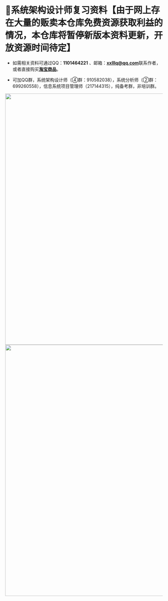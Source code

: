 ﻿# :100:系统架构设计师复习资料【由于网上存在大量的贩卖本仓库免费资源获取利益的情况，本仓库将暂停新版本资料更新，开放资源时间待定】
 
- 如需相关资料可通过QQ：**1101464221** 、邮箱：**xxlllq@qq.com**联系作者，或者直接购买[**淘宝商品**](https://m.tb.cn/h.f0WVMeu?sm=689d41)。
 
- 可加QQ群，系统架构设计师（④群：910582038），系统分析师（②群：699260558），信息系统项目管理师（217144315），纯备考群，非培训群。

<div align="center">
  <kbd><img src="https://raw.githubusercontent.com/xxlllq/system_architect/master/files.png" width=800 />
    </kbd>
   </div>

<div align="center">
  <kbd><img src="https://raw.githubusercontent.com/xxlllq/system_architect/master/rq.png" width=800 />
    </kbd>
   </div>
